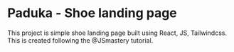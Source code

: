 # Paduka - Shoe landing page

This project is simple shoe landing page built using React, JS, Tailwindcss. This is created following the @JSmastery tutorial.


